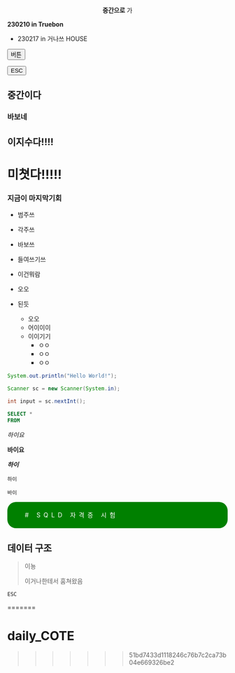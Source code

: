 
<p align="center"><b>중간으로</b> 가</p>

<b> 230210 in Truebon </b>

* 230217 in 거나쓰 HOUSE

<button>버튼</button>

<button>ESC</button>





##  중간이다

###  바보네



##  이지수다!!!!

#  미쳣다!!!!!

###  지금이 마지막기회



* 범주쓰



*  각주쓰
*  바보쓰
*  들여쓰기쓰
  * 이건뭐람
  * 오오
  * 된듯
    * 오오
    * 어이이이
    * 이이기기
      * ㅇㅇ
      * ㅇㅇ
      * ㅇㅇ




``` java
System.out.println("Hello World!");

Scanner sc = new Scanner(System.in);

int input = sc.nextInt();
```





```sql
SELECT *
FROM 
```

*하이요*

**바이요**

***하이***

`하이`

``바이``

<p style="letter-spacing: 7px; height: 60px; background: green; color: #fff; line-height: 60px; padding-left: 40px; border-radius: 20px;">#  SQLD 자격증 시험</p>


















  ##  데이터 구조

> 이뇽
>
> 이거나한테서 훔쳐왔음





`ESC`



=======
# daily_COTE
>>>>>>> 51bd7433d1118246c76b7c2ca73b04e669326be2
